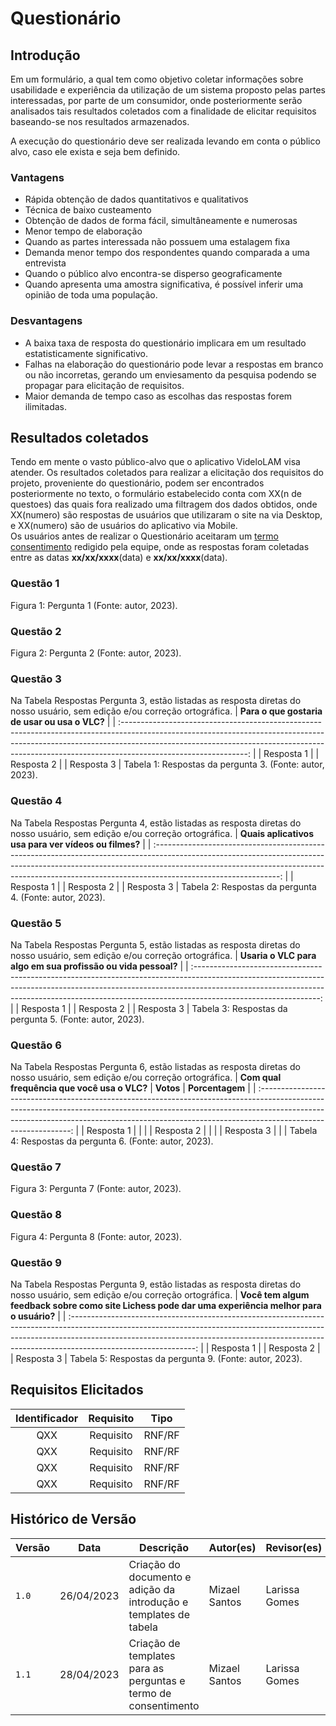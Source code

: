 # Questionário
## Introdução 

Em um formulário, a qual tem como objetivo coletar informações sobre usabilidade e experiência da utilização de um sistema proposto pelas partes interessadas, por parte de um consumidor, onde posteriormente serão analisados tais resultados coletados com a finalidade de elicitar requisitos baseando-se nos resultados armazenados.

A execução do questionário deve ser realizada levando em conta o público alvo, caso ele exista e seja bem definido.

### Vantagens
- Rápida obtenção de dados quantitativos e qualitativos
- Técnica de baixo custeamento
- Obtenção de dados de forma fácil, simultâneamente e numerosas
- Menor tempo de elaboração
- Quando as partes interessada não possuem uma estalagem fixa
- Demanda menor tempo dos respondentes quando comparada a uma entrevista
- Quando o público alvo encontra-se disperso geograficamente
- Quando apresenta uma amostra significativa, é possível inferir uma opinião de toda uma população.

### Desvantagens
- A baixa taxa de resposta do questionário implicara em um resultado estatisticamente significativo.
- Falhas na elaboração do questionário pode levar a respostas em branco ou não incorretas, gerando um enviesamento da pesquisa podendo se propagar para elicitação de requisitos.
- Maior demanda de tempo caso as escolhas das respostas forem ilimitadas.

## Resultados coletados

Tendo em mente o vasto público-alvo que o aplicativo VideloLAM visa atender. Os resultados coletados para realizar a elicitação dos requisitos do projeto, proveniente do questionário, podem ser encontrados posteriormente no texto, o formulário estabelecido conta com XX(n de questoes) das quais fora realizado uma filtragem dos dados obtidos, onde XX(numero) são respostas de usuários que utilizaram o site na via Desktop, e XX(numero) são de usuários do aplicativo via Mobile.
<br>
Os usuários antes de realizar o Questionário aceitaram um [termo consentimento](https://docs.google.com/document/d/1o_sSVLMjk8T5OaHf5OfHDhiT3ULYwC9aMnUbIFKQPtM/edit?usp=sharing) redigido pela equipe, onde as respostas foram coletadas entre as datas **xx/xx/xxxx**(data) e **xx/xx/xxxx**(data).

### Questão 1

Figura 1: Pergunta 1 (Fonte: autor, 2023). 

### Questão 2

Figura 2: Pergunta 2 (Fonte: autor, 2023). 

### Questão 3
Na Tabela Respostas Pergunta 3, estão listadas as resposta diretas do nosso usuário, sem edição e/ou correção ortográfica.
|          **Para o que gostaria de usar ou usa o VLC?**          |
| :-------------------------------------------------------------------------------------------------------------------------------------------------------------------------------------------------------------------------------------------------------------------------: |
| Resposta 1 |
| Resposta 2 |
| Resposta 3 |
Tabela 1: Respostas da pergunta 3. (Fonte: autor, 2023). 

### Questão 4
Na Tabela Respostas Pergunta 4, estão listadas as resposta diretas do nosso usuário, sem edição e/ou correção ortográfica.
|          **Quais aplicativos usa para ver vídeos ou filmes?**          |
| :-------------------------------------------------------------------------------------------------------------------------------------------------------------------------------------------------------------------------------------------------------------------------: |
| Resposta 1 |
| Resposta 2 |
| Resposta 3 |
Tabela 2: Respostas da pergunta 4. (Fonte: autor, 2023). 

### Questão 5
Na Tabela Respostas Pergunta 5, estão listadas as resposta diretas do nosso usuário, sem edição e/ou correção ortográfica.
|          **Usaria o VLC para algo em sua profissão ou vida pessoal?**          |
| :-------------------------------------------------------------------------------------------------------------------------------------------------------------------------------------------------------------------------------------------------------------------------: |
| Resposta 1 |
| Resposta 2 |
| Resposta 3 |
Tabela 3: Respostas da pergunta 5. (Fonte: autor, 2023). 

### Questão 6
Na Tabela Respostas Pergunta 6, estão listadas as resposta diretas do nosso usuário, sem edição e/ou correção ortográfica.
|          **Com qual frequência que você usa o VLC?**          | **Votos** | **Porcentagem** |
| :-------------------------------------------------------------------------------------------------------------------------------------------------------------------------------------------------------------------------------------------------------------------------: |
| Resposta 1 | | |
| Resposta 2 | | |
| Resposta 3 | | |
Tabela 4: Respostas da pergunta 6. (Fonte: autor, 2023). 

### Questão 7

Figura 3: Pergunta 7 (Fonte: autor, 2023). 

### Questão 8

Figura 4: Pergunta 8 (Fonte: autor, 2023). 

### Questão 9
Na Tabela Respostas Pergunta 9, estão listadas as resposta diretas do nosso usuário, sem edição e/ou correção ortográfica.
|          **Você tem algum feedback sobre como site Lichess pode dar uma experiência melhor para o usuário?**          |
| :-------------------------------------------------------------------------------------------------------------------------------------------------------------------------------------------------------------------------------------------------------------------------: |
| Resposta 1 |
| Resposta 2 |
| Resposta 3 |
Tabela 5: Respostas da pergunta 9. (Fonte: autor, 2023). 

## Requisitos Elicitados
| Identificador  |     Requisito     | Tipo  |
| :-: | :----------------------------------------: | :---: |
| QXX | Requisito              | RNF/RF |
| QXX | Requisito              | RNF/RF |
| QXX | Requisito              | RNF/RF |
| QXX | Requisito              | RNF/RF |

## Histórico de Versão
| Versão | Data          | Descrição           | Autor(es)     |  Revisor(es)  |
| ------ | ------------- | ---------------------------------- | ------------- | ------------- |
| `1.0`  | 26/04/2023 | Criação do documento e adição da introdução e templates de tabela | Mizael Santos | Larissa Gomes |
| `1.1`  | 28/04/2023 | Criação de templates para as perguntas e termo de consentimento | Mizael Santos | Larissa Gomes |
